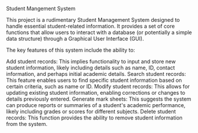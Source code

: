 Student Mangement System 

This project is a rudimentary Student Management System designed to handle essential student-related information. It provides a set of core functions that allow users to interact with a database (or potentially a simple data structure) through a Graphical User Interface (GUI).

The key features of this system include the ability to:

Add student records: This implies functionality to input and store new student information, likely including details such as name, ID, contact information, and perhaps initial academic details.
Search student records: This feature enables users to find specific student information based on certain criteria, such as name or ID.
Modify student records: This allows for updating existing student information, enabling corrections or changes to details previously entered.
Generate mark sheets: This suggests the system can produce reports or summaries of a student's academic performance, likely including grades or scores for different subjects.
Delete student records: This function provides the ability to remove student information from the system.
